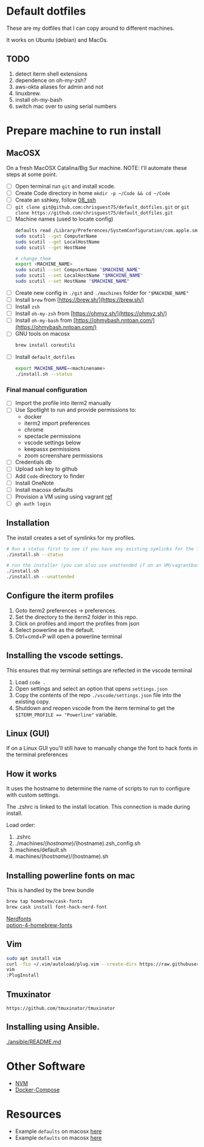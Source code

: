 # Default dotfiles
These are my dotfiles that I can copy around to different machines.

It works on Ubuntu (debian) and MacOs.  
## TODO
1. detect iterm shell extensions
1. dependence on oh-my-zsh?
1. aws-okta aliases for admin and not
1. linuxbrew.
1. install oh-my-bash
1. switch mac over to using serial numbers


# Prepare machine to run install
## MacOSX
On a fresh MacOSX Catalina/Big Sur machine.
NOTE: I'll automate these steps at some point.  

- [ ] Open terminal run `git` and install xcode.  
- [ ] Create Code directory in home `mkdir -p ~/Code && cd ~/Code`  
- [ ] Create an sshkey, follow [08_ssh](https://github.com/chrisguest75/sysadmin_examples/blob/master/08_ssh/README.md)
- [ ] `git clone git@github.com:chrisguest75/default_dotfiles.git` or `git clone https://github.com/chrisguest75/default_dotfiles.git`  
- [ ] Machine names (used to locate config)
    ```sh
    defaults read /Library/Preferences/SystemConfiguration/com.apple.smb.server NetBIOSName
	sudo scutil --get ComputerName 
    sudo scutil --get LocalHostName
    sudo scutil --get HostName 

    # change them
    export <MACHINE_NAME>
	sudo scutil --set ComputerName "$MACHINE_NAME"
    sudo scutil --set LocalHostName "$MACHINE_NAME"
    sudo scutil --set HostName "$MACHINE_NAME"
    ```
- [ ] Create new config in `./git` and `./machines` folder for `"$MACHINE_NAME"`
- [ ] Install `brew` from [https://brew.sh/](https://brew.sh/)  
- [ ] Install `zsh`  
- [ ] Install `oh-my-zsh` from [https://ohmyz.sh/](https://ohmyz.sh/)
- [ ] Install `oh-my-bash` from [https://ohmybash.nntoan.com/](https://ohmybash.nntoan.com/)  
- [ ] GNU tools on macosx
    ```sh
    brew install coreutils
    ```
- [ ] Install `default_dotfiles` 
    ```sh
    export MACHINE_NAME=<machinename>
    ./install.sh --status
    ```
### Final manual configuration
- [ ] Import the profile into iterm2 manually
- [ ] Use Spotlight to run and provide permissions to: 
    * docker
    * iterm2 import preferences
    * chrome 
    * spectacle permissions
    * vscode settings below
    * keepassx permissions
    * zoom screenshare permissions
- [ ] Credentials db
- [ ] Upload ssh key to github
- [ ] Add `Code` directory to finder
- [ ] Install OneNote 
- [ ] Install macosx defaults 
- [ ] Provision a VM using using vagrant [ref](https://github.com/chrisguest75/vagrant_machines)  
- [ ] `gh auth login`
## Installation
The install creates a set of symlinks for my profiles.  

```sh
# Run a status first to see if you have any existing symlinks for the files about to be replaced
./install.sh --status

# run the installer (you can also use unattended if on an VM/vagrantbox)
./install.sh
./install.sh --unattended

```
## Configure the iterm profiles

1. Goto iterm2 preferences -> preferences.
1. Set the directory to the iterm2 folder in this repo.
1. Click on profiles and import the profiles from json
1. Select powerline as the default. 
1. Ctrl+cmd+P will open a powerline terminal

## Installing the vscode settings.
This ensures that my terminal settings are reflected in the vscode terminal 

1) Load ```code .``` 
1) Open settings and select an option that opens ```settings.json```
1) Copy the contents of the repo ```./vscode/settings.json``` file into the existing copy. 
1) Shutdown and reopen vscode from the iterm terminal to get the ```$ITERM_PROFILE == "Powerline"``` variable. 
## Linux (GUI)
If on a Linux GUI you'll still have to manually change the font to hack fonts in the terminal preferences  

## How it works
It uses the hostname to determine the name of scripts to run to configure with custom settings. 

The .zshrc is linked to the install location. This connection is made during install.  

Load order:
1. .zshrc
1. ./machines/$(hostname)/$(hostname).zsh_config.sh
1. machines/default.sh
1. machines/$(hostname)/$(hostname).sh

## Installing powerline fonts on mac
This is handled by the brew bundle  

```sh
brew tap homebrew/cask-fonts
brew cask install font-hack-nerd-font
```

[Nerdfonts](https://www.nerdfonts.com/)  
[option-4-homebrew-fonts](https://github.com/ryanoasis/nerd-fonts#option-4-homebrew-fonts)

## Vim
```sh
sudo apt install vim
curl -fLo ~/.vim/autoload/plug.vim --create-dirs https://raw.githubusercontent.com/junegunn/vim-plug/master/plug.vim
vim
:PlugInstall
```

## Tmuxinator
```
https://github.com/tmuxinator/tmuxinator
```

## Installing using Ansible.
[./ansible/README.md](./ansible/README.md)


# Other Software
* [NVM](https://github.com/nvm-sh/nvm)
* [Docker-Compose](https://docs.docker.com/compose/install/)

# Resources 
* Example `defaults` on macosx [here](https://gist.github.com/bradp/bea76b16d3325f5c47d4)
* Example `defaults` on macosx [here](https://gist.github.com/dannysmith/9369950)


